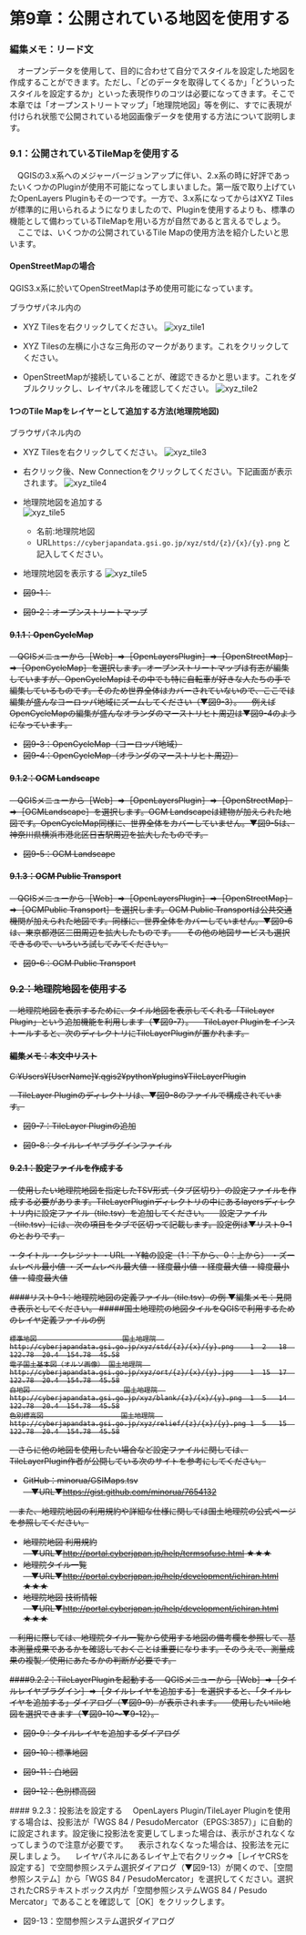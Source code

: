 # 第9章：公開されている地図を使用する

### 編集メモ：リード文
　オープンデータを使用して、目的に合わせて自分でスタイルを設定した地図を作成することができます。ただし、「どのデータを取得してくるか」「どういったスタイルを設定するか」といった表現作りのコツは必要になってきます。そこで本章では「オープンストリートマップ」「地理院地図」等を例に、すでに表現が付けられ状態で公開されている地図画像データを使用する方法について説明します。

### 9.1：公開されているTileMapを使用する
　QGISの3.x系へのメジャーバージョンアップに伴い、2.x系の時に好評であったいくつかのPluginが使用不可能になってしまいました。第一版で取り上げていたOpenLayers Pluginもその一つです。一方で、3.x系になってからはXYZ Tilesが標準的に用いられるようになりましたので、Pluginを使用するよりも、標準の機能として備わっているTileMapを用いる方が自然であると言えるでしょう。
　ここでは、いくつかの公開されているTile Mapの使用方法を紹介したいと思います。

#### OpenStreetMapの場合
QGIS3.x系に於いてOpenStreetMapは予め使用可能になっています。

ブラウザパネル内の
- XYZ Tilesを右クリックしてください。
![xyz_tile1](img/qgis3_2_1i.png)

- XYZ Tilesの左横に小さな三角形のマークがあります。これをクリックしてください。
- OpenStreetMapが接続していることが、確認できるかと思います。これをダブルクリックし、レイヤパネルを確認してください。
![xyz_tile2](img/qgis3_2_2.png)

#### 1つのTile Mapをレイヤーとして追加する方法(地理院地図)
ブラウザパネル内の
- XYZ Tilesを右クリックしてください。
![xyz_tile3](img/qgis3_2_1a.png)


- 右クリック後、New Connectionをクリックしてください。下記画面が表示されます。
![xyz_tile4](img/qgis3_2_3.png)


- 地理院地図を追加する  
![xyz_tile5](img/qgis3_2_4.png)
	- 名前:地理院地図
	- URL```https://cyberjapandata.gsi.go.jp/xyz/std/{z}/{x}/{y}.png```
と記入してください。


- 地理院地図を表示する
![xyz_tile5](img/qgis3_2_5.png)


<strike>

- 図9-1：

- 図9-2：オープンストリートマップ

#### 9.1.1：OpenCycleMap
　QGISメニューから［Web］⇒［OpenLayersPlugin］⇒［OpenStreetMap］⇒［OpenCycleMap］を選択します。オープンストリートマップは有志が編集していますが、OpenCycleMapはその中でも特に自転車が好きな人たちの手で編集しているものです。そのため世界全体はカバーされていないので、ここでは編集が盛んなヨーロッパ地域にズームしてください（▼図9-3）。
　例えばOpenCycleMapの編集が盛んなオランダのマーストリヒト周辺は▼図9-4のようになっています。

- 図9-3：OpenCycleMap（ヨーロッパ地域）
- 図9-4：OpenCycleMap（オランダのマーストリヒト周辺）

#### 9.1.2：OCM Landscape
　QGISメニューから［Web］⇒［OpenLayersPlugin］⇒［OpenStreetMap］⇒［OCMLandscape］を選択します。OCM Landscapeは建物が加えられた地図です。OpenCycleMap同様に、世界全体をカバーしていません。▼図9-5は、神奈川県横浜市港北区日吉駅周辺を拡大したものです。

- 図9-5：OCM Landscape

#### 9.1.3：OCM Public Transport
　QGISメニューから［Web］⇒［OpenLayersPlugin］⇒［OpenStreetMap］⇒［OCMPublic Transport］を選択します。OCM Public Transportは公共交通機関が加えられた地図です。同様に、世界全体をカバーしていません。▼図9-6は、東京都港区三田周辺を拡大したものです。
　その他の地図サービスも選択できるので、いろいろ試してみてください。

- 図9-6：OCM Public Transport

### 9.2：地理院地図を使用する
　地理院地図を表示するために、タイル地図を表示してくれる「TileLayer Plugin」という追加機能を利用します（▼図9-7）。
　TileLayer Pluginをインストールすると、次のディレクトリにTileLayerPluginが置かれます。

#### 編集メモ：本文中リスト
C:¥Users¥[UserName]¥.qgis2¥python¥plugins¥TileLayerPlugin

　TileLayer Pluginのディレクトリは、▼図9-8のファイルで構成されています。

- 図9-7：TileLayer Pluginの追加

- 図9-8：タイルレイヤプラグインファイル

#### 9.2.1：設定ファイルを作成する
　使用したい地理院地図を指定したTSV形式（タブ区切り）の設定ファイルを作成する必要があります。TileLayerPluginディレクトリの中にあるlayersディレクトリ内に設定ファイル（tile.tsv）を追加してください。
　設定ファイル（tile.tsv）には、次の項目をタブで区切って記載します。設定例は▼リスト9-1のとおりです。

・タイトル
・クレジット
・URL
・Y軸の設定（1：下から、0：上から）
・ズームレベル最小値
・ズームレベル最大値
・経度最小値
・経度最大値
・緯度最小値
・緯度最大値

####リスト9-1：地理院地図の定義ファイル（tile.tsv）の例
▼編集メモ：見開き表示としてください。
#####国土地理院の地図タイルをQGISで利用するためのレイヤ定義ファイルの例

```
標準地図                     国土地理院  http://cyberjapandata.gsi.go.jp/xyz/std/{z}/{x}/{y}.png    1  2   18  122.78  20.4  154.78  45.58
電子国土基本図（オルソ画像） 国土地理院  http://cyberjapandata.gsi.go.jp/xyz/ort/{z}/{x}/{y}.jpg    1  15  17  122.78  20.4  154.78  45.58
白地図                       国土地理院  http://cyberjapandata.gsi.go.jp/xyz/blank/{z}/{x}/{y}.png  1  5   14  122.78  20.4  154.78  45.58
色別標高図                   国土地理院  http://cyberjapandata.gsi.go.jp/xyz/relief/{z}/{x}/{y}.png 1  5   15  122.78  20.4  154.78  45.58
```
　さらに他の地図を使用したい場合など設定ファイルに関しては、TileLayerPlugin作者が公開している次のサイトを参考にしてください。

- GitHub：minorua/GSIMaps.tsv
　▼URL▼https://gist.github.com/minorua/7654132

　また、地理院地図の利用規約や詳細な仕様に関しては国土地理院の公式ページを参照してください。

- 地理院地図 利用規約
　▼URL▼http://portal.cyberjapan.jp/help/termsofuse.html ★★★
- 地理院タイル一覧
　▼URL▼http://portal.cyberjapan.jp/help/development/ichiran.html ★★★
- 地理院地図 技術情報
　▼URL▼http://portal.cyberjapan.jp/help/development/ichiran.html ★★★

　利用に際しては、地理院タイル一覧から使用する地図の備考欄を参照して、基本測量成果であるかを確認しておくことは重要になります。そのうえで、測量成果の複製／使用にあたるかの判断が必要です。

####9.2.2：TileLayerPluginを起動する
　QGISメニューから［Web］⇒［タイルレイヤプラグイン］⇒［タイルレイヤを追加する］を選択すると、「タイルレイヤを追加する」ダイアログ（▼図9-9）が表示されます。
　使用したいtile地図を選択できます（▼図9-10～▼9-12）。

- 図9-9：タイルレイヤを追加するダイアログ

- 図9-10：標準地図

- 図9-11：白地図

- 図9-12：色別標高図
</strike>
#### 9.2.3：投影法を設定する
　OpenLayers Plugin/TileLayer Pluginを使用する場合は、投影法が「WGS 84 / PesudoMercator（EPGS:3857）」に自動的に設定されます。設定後に投影法を変更してしまった場合は、表示がされなくなってしまうので注意が必要です。
　表示されなくなった場合は、投影法を元に戻しましょう。
　レイヤパネルにあるレイヤ上で右クリック⇒［レイヤCRSを設定する］で空間参照システム選択ダイアログ（▼図9-13）が開くので、［空間参照システム］から「WGS 84 / PesudoMercator」を選択してください。選択されたCRSテキストボックス内が「空間参照システムWGS 84 / Pesudo Mercator」であることを確認して［OK］をクリックします。

- 図9-13：空間参照システム選択ダイアログ

